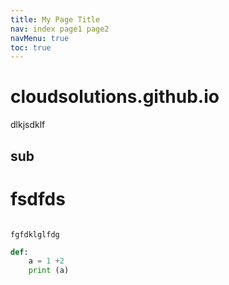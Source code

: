 ```yaml
---
title: My Page Title
nav: index page1 page2
navMenu: true
toc: true
---
```


# cloudsolutions.github.io

dlkjsdklf


## sub

# fsdfds

<code>
fgfdklglfdg
</code>

```python
def:
    a = 1 +2 
    print (a)
```